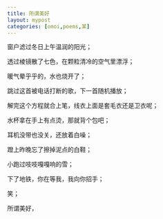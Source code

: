 ```yaml
---
title: 所谓美好
layout: mypost
categories: [omoi,poems,某]
---
```


窗户滤过冬日上午温润的阳光；

透过棱镜散了七色，在颗粒清冷的空气里漂浮；

暖气晕乎乎的，水也烧开了；

跳过这首被电话打断的歌，下一首随机播放；

解完这个方程就合上笔，线衣上面是套毛衣还是卫衣呢；

水杯拿在手上有点烫，那就背个包吧；

耳机没带也没关，还放着白噪；



蹬上昨晚忘了擦掉泥点的白鞋；

小跑过吱吱嘎嘎响的雪；

下了地铁，你在等我，我向你招手；

笑；



所谓美好，